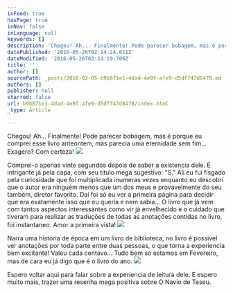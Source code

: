 ```yaml
---
inFeed: true
hasPage: true
inNav: false
inLanguage: null
keywords: []
description: 'Chegou! Ah... Finalmente! Pode parecer bobagem, mas é porque eu comprei esse livro anteontem, mas parecia uma eternidade sem fim... Exagero? Com certeza! '
datePublished: '2016-05-26T02:14:24.011Z'
dateModified: '2016-05-26T02:14:19.706Z'
title: ''
author: []
sourcePath: _posts/2016-02-05-b9b871e1-4dad-4e9f-afe9-d5df747d8478.md
authors: []
publisher: null
starred: false
url: b9b871e1-4dad-4e9f-afe9-d5df747d8478/index.html
_type: Article

---
```

Chegou! Ah... Finalmente! Pode parecer bobagem, mas é porque eu comprei esse livro anteontem, mas parecia uma eternidade sem fim... Exagero? Com certeza! ![](https://the-grid-user-content.s3-us-west-2.amazonaws.com/54a1482b-039c-44c8-8e08-7b015e63b502.jpg)

Comprei-o apenas vinte segundos depois de saber a existencia dele. É intrigante já pela capa, com seu titulo mega sugestivo: "S." Ali eu fui fisgado pela curiosidade que foi multiplicada inumeras vezes enquanto eu descobri que o autor era ninguém menos que um dos meus e provavelmente do seu também, diretor favorito. Daí foi só eu ver a primeira página para decidir que era exatamente isso que eu queria e nem sabia... O livro que já vem com tantos aspectos interessantes como vir já envelhecido e o cuidado que tiveram para realizar as traduções de todas as anotações contidas no livro, foi instantaneo. Amor a primeira vista!
![](https://the-grid-user-content.s3-us-west-2.amazonaws.com/a0b8ddaf-2da8-4e5b-a17e-58bf22415812.jpg)

Narra uma história de época em um livro de biblioteca, no livro é possivel ver anotações por toda parte entre duas pessoas, o que torna a experiencia bem excitante! Valeu cada centavo... Tudo bem só estamos em Fevereiro, mas de cara eu já digo que é o livro do ano.
![](https://s3-us-west-2.amazonaws.com/the-grid-img/p/b125107d6ae6a373b7ca12689d34a70f280c78cb.jpg)

Espero voltar aqui para falar sobre a experiencia de leitura dele. E espero muito mais, trazer uma resenha mega positiva sobre O Navio de Teseu.